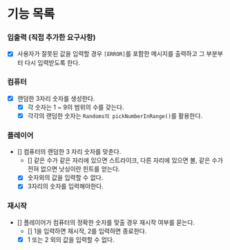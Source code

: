 # 기능 목록

### 입출력 (직접 추가한 요구사항)
- [x] 사용자가 잘못된 값을 입력할 경우 `[ERROR]`를 포함한 메시지를 출력하고 그 부분부터 다시 입력받도록 한다.

### 컴퓨터
- [x] 랜덤한 3자리 숫자를 생성한다.
  - [x] 각 숫자는 1 ~ 9의 범위의 수를 갖는다.
  - [x] 각각의 랜덤한 숫자는 `Randoms의 pickNumberInRange()`를 활용한다.

### 플레이어
- [] 컴퓨터의 랜덤한 3 자리 숫자를 맞춘다.
  - [] 같은 수가 같은 자리에 있으면 스트라이크, 다른 자리에 있으면 볼, 같은 수가 전혀 없으면 낫싱이란 힌트를 얻는다.
  - [x] 숫자외의 값을 입력할 수 없다.
  - [x] 3자리의 숫자를 입력해야한다.

### 재시작
- [] 플레이어가 컴퓨터의 정확한 숫자를 맞출 경우 재시작 여부를 묻는다.
  - [] 1을 입력하면 재시작, 2를 입력하면 종료한다.
  - [x] 1 또는 2 외의 값을 입력할 수 없다.